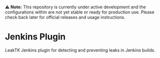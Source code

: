 ⚠️ **Note:** This repository is currently under active development and the
configurations within are not yet stable or ready for production use. Please
check back later for official releases and usage instructions.

# Jenkins Plugin
LeakTK Jenkins plugin for detecting and preventing leaks in Jenkins builds.
